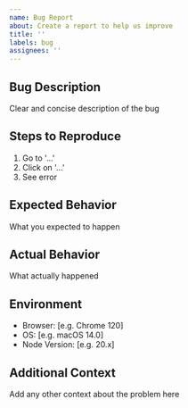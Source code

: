 ```yaml
---
name: Bug Report
about: Create a report to help us improve
title: ''
labels: bug
assignees: ''
---
```


## Bug Description
Clear and concise description of the bug

## Steps to Reproduce
1. Go to '...'
2. Click on '...'
3. See error

## Expected Behavior
What you expected to happen

## Actual Behavior
What actually happened

## Environment
- Browser: [e.g. Chrome 120]
- OS: [e.g. macOS 14.0]
- Node Version: [e.g. 20.x]

## Additional Context
Add any other context about the problem here

